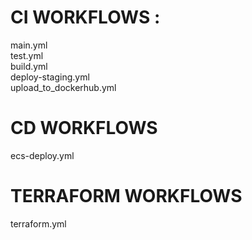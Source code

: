 # CI WORKFLOWS : 
main.yml </br>
test.yml</br>
build.yml </br>
deploy-staging.yml </br>
upload_to_dockerhub.yml </br>

# CD WORKFLOWS
ecs-deploy.yml </br>


# TERRAFORM WORKFLOWS
terraform.yml

